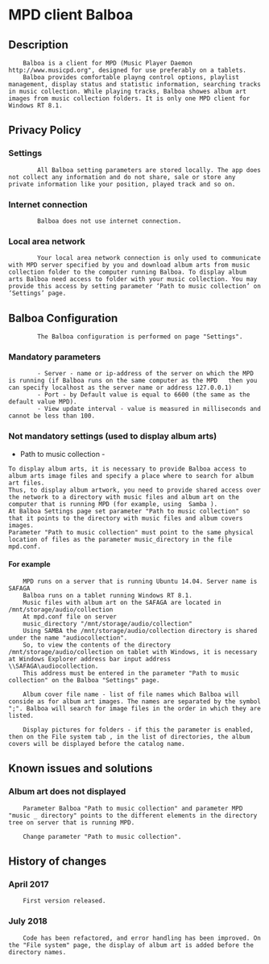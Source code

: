 # MPD client Balboa

## Description

        Balboa is a client for MPD (Music Player Daemon http://www.musicpd.org", designed for use preferably on a tablets.
        Balboa provides comfortable playng control options, playlist management, display status and statistic information, searching tracks in music collection. While playing tracks, Balboa showes album art images from music collection folders. It is only one MPD client for Windows RT 8.1.
    
## Privacy Policy
### Settings
            
            All Balboa setting parameters are stored locally. The app does not collect any information and do not share, sale or store any private information like your position, played track and so on.
            
### Internet connection
        
            Balboa does not use internet connection.

### Local area network
        
            Your local area network connection is only used to communicate with MPD server specified by you and download album arts from music collection folder to the computer running Balboa. To display album arts Balboa need access to folder with your music collection. You may provide this access by setting parameter ‘Path to music collection’ on ‘Settings’ page.
            

      
## Balboa Configuration 
            The Balboa configuration is performed on page "Settings".  
            
### Mandatory parameters 
            - Server - name or ip-address of the server on which the MPD is running (if Balboa runs on the same computer as the MPD   then you can specify localhost as the server name or address 127.0.0.1)
            - Port - by Default value is equal to 6600 (the same as the default value MPD).
            - View update interval - value is measured in milliseconds and cannot be less than 100.
### Not mandatory settings (used to display album arts)
   - Path to music collection - 

    To display album arts, it is necessary to provide Balboa access to album arts image files and specify a place where to search for album art files. 
    Thus, to display album artwork, you need to provide shared access over the network to a directory with music files and album art on the computer that is running MPD (for example, using  Samba ).
    At Balboa Settings page set parameter "Path to music collection" so that it points to the directory with music files and album covers images.	
    Parameter "Path to music collection" must point to the same physical location of files as the parameter music_directory in the file mpd.conf.
            
#### For example
        MPD runs on a server that is running Ubuntu 14.04. Server name is SAFAGA 
        Balboa runs on a tablet running Windows RT 8.1.
        Music files with album art on the SAFAGA are located in /mnt/storage/audio/collection
        At mpd.conf file on server
        music_directory "/mnt/storage/audio/collection"
        Using SAMBA the /mnt/storage/audio/collection directory is shared under the name "audiocollection".
        So, to view the contents of the directory /mnt/storage/audio/collection on tablet with Windows, it is necessary at Windows Explorer address bar input address \\SAFAGA\audiocollection.
        This address must be entered in the parameter "Path to music collection" on the Balboa "Settings" page.
            
        Album cover file name - list of file names which Balboa will conside as for album art images. The names are separated by the symbol ";". Balboa will search for image files in the order in which they are listed.
                
        Display pictures for folders - if this the parameter is enabled, then on the File system tab , in the list of directories, the album covers will be displayed before the catalog name. 
            
## Known issues and solutions
            
### Album art does not displayed
                   
        Parameter Balboa "Path to music collection" and parameter MPD "music _ directory" points to the different elements in the directory tree on server that is running MPD. 
                   
        Change parameter "Path to music collection".
                        
## History of changes
        
### April 2017 
        First version released.
### July 2018
        Code has been refactored, and error handling has been improved. On the "File system" page, the display of album art is added before the directory names.
